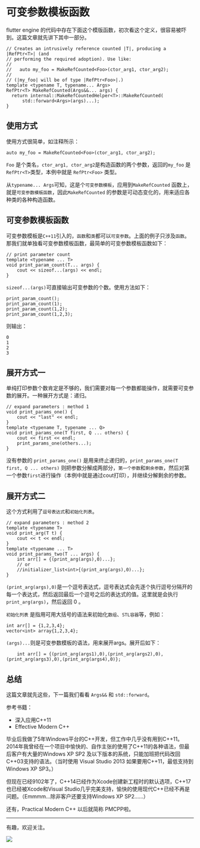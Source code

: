 # 可变参数模板函数


flutter engine 的代码中存在下面这个模版函数，初次看这个定义，很容易被吓到。这篇文章就先讲下其中一部分。

```
// Creates an intrusively reference counted |T|, producing a |RefPtr<T>| (and
// performing the required adoption). Use like:
//
//   auto my_foo = MakeRefCounted<Foo>(ctor_arg1, ctor_arg2);
//
// (|my_foo| will be of type |RefPtr<Foo>|.)
template <typename T, typename... Args>
RefPtr<T> MakeRefCounted(Args&&... args) {
  return internal::MakeRefCountedHelper<T>::MakeRefCounted(
      std::forward<Args>(args)...);
}
```

## 使用方式

使用方式很简单，如注释所示：

```
auto my_foo = MakeRefCounted<Foo>(ctor_arg1, ctor_arg2);
```

`Foo` 是个类名，`ctor_arg1, ctor_arg2`是构造函数的两个参数，返回的`my_foo` 是 `RefPtr<T>`类型，本例中就是 `RefPtr<Foo>` 类型。

从`typename... Args`可知，这是个`可变参数模板`，应用到`MakeRefCounted` 函数上，就是`可变参数模板函数`，因此`MakeRefCounted` 的参数是可动态变化的，用来适应各种类的各种构造函数。


## 可变参数模板函数

可变参数模板是`C++11`引入的，`函数`和`类`都可以`可变参数`。上面的例子只涉及`函数`。那我们就单独看可变参数模板函数，最简单的可变参数模板函数如下：

```
// print parameter count
template <typename ... T>
void print_param_count(T... args) {
    cout << sizeof...(args) << endl;
}
```

`sizeof...(args)`可直接输出可变参数的个数。使用方法如下：

```
print_param_count();
print_param_count(1);
print_param_count(1,2);
print_param_count(1,2,3);
```

则输出：

```
0
1
2
3
```


## 展开方式一

单纯打印参数个数肯定是不够的，我们需要对每一个参数都能操作，就需要可变参数的展开。一种展开方式是：递归。


```
// expand parameters : method 1
void print_params_one() {
    cout << "last" << endl;
}
template <typename T, typename ... Q>
void print_params_one(T first, Q ... others) {
    cout << first << endl;
    print_params_one(others...);
}
```

没有参数的 `print_params_one()` 是用来终止递归的，`print_params_one(T first, Q ... others)` 则把参数分解成两部分，`第一个参数`和`剩余参数`，然后对第一个参数`first`进行操作（本例中就是通过cout打印），并继续分解剩余的参数。


## 展开方式二

这个方式利用了`逗号表达式`和`初始化列表`。

```
// expand parameters : method 2
template <typename T>
void print_arg(T t) {
    cout << t << endl;
}
template <typename ... T>
void print_params_two(T ... args) {
    int arr[] = {(print_arg(args),0)...};
    // or
    //initializer_list<int>{(print_arg(args),0)...};
}
```

`(print_arg(args),0)`是一个逗号表达式，逗号表达式会先逐个执行逗号分隔开的每一个表达式，然后返回最后一个逗号之后的表达式的值。这里就是会执行`print_arg(args)`，然后返回 0 。

`初始化列表` 是指用可用大括号的语法来初始化`数组`、`STL容器`等，例如：

```
int arr[] = {1,2,3,4};
vector<int> array{1,2,3,4};
```

`(args)...`则是可变参数模板的语法，用来展开args。展开后如下：

```
    int arr[] = {(print_arg(args1),0),(print_arg(args2),0),(print_arg(args3),0),(print_arg(args4),0)};

```



## 总结

这篇文章就先这些，下一篇我们看看 `Args&&` 和 `std::forward`。

参考书籍：

- 深入应用C++11
- Effective Modern C++



毕业后我做了5年Windows平台的C++开发，但工作中几乎没有用到C++11。2014年我曾经在一个项目中愉快的、自作主张的使用了C++11的各种语法，但最后客户有大量的Windows XP SP2 及以下版本的系统，只能加班把代码改回C++03支持的语法。（当时使用 Visual Studio 2013 如果要用C++11，最低支持到 Windows XP SP3。）

但现在已经9102年了，C++14已经作为Xcode创建新工程时的默认选项，C++17也已经被Xcode和Visual Studio几乎完美支持，愉快的使用现代C++已经不再是问题。（Emmmm...除非客户还要支持Windows XP SP2……）

还有，Practical Modern C++ 以后就简称 PMCPP啦。

---

有趣，欢迎关注。

![](/media/bukuzao.jpg)



